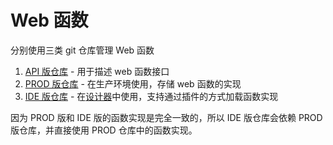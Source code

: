 # Web 函数

分别使用三类 git 仓库管理 Web 函数

1. [API 版仓库](api-repo/index.md) - 用于描述 web 函数接口
2. [PROD 版仓库](prod-repo/index.md) - 在生产环境使用，存储 web 函数的实现
3. [IDE 版仓库](ide-repo/index.md) - 在[设计器](https://github.com/blocklang/page-designer/)中使用，支持通过插件的方式加载函数实现

因为 PROD 版和 IDE 版的函数实现是完全一致的，所以 IDE 版仓库会依赖 PROD 版仓库，并直接使用 PROD 仓库中的函数实现。